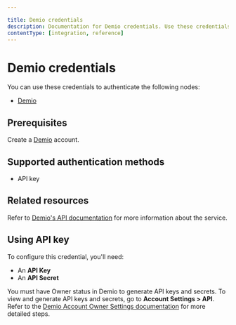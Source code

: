 ```yaml
---

title: Demio credentials
description: Documentation for Demio credentials. Use these credentials to authenticate Demio in n8n, a workflow automation platform.
contentType: [integration, reference]
---
```


# Demio credentials

You can use these credentials to authenticate the following nodes:

- [Demio](/integrations/builtin/app-nodes/n8n-nodes-base.demio.md)


## Prerequisites

Create a [Demio](https://demio.com/) account.

## Supported authentication methods

- API key

## Related resources

Refer to [Demio's API documentation](https://publicdemioapi.docs.apiary.io/#) for more information about the service.

## Using API key

To configure this credential, you'll need:

- An **API Key**
- An **API Secret**

You must have Owner status in Demio to generate API keys and secrets. To view and generate API keys and secrets, go to **Account Settings > API**. Refer to the [Demio Account Owner Settings documentation](https://help.demio.com/en/articles/6456716-account-owner-settings) for more detailed steps.

